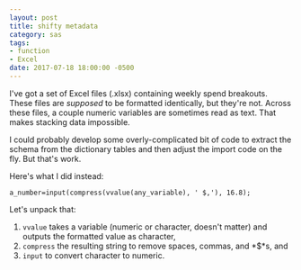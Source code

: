 ```yaml
---
layout: post
title: shifty metadata
category: sas
tags:
- function
- Excel
date: 2017-07-18 18:00:00 -0500
---
```


I've got a set of Excel files (.xlsx) containing weekly spend breakouts. These files are *supposed* to be formatted identically, but they're not. Across these files, a couple numeric variables are sometimes read as text. That makes stacking data impossible.

I could probably develop some overly-complicated bit of code to extract the schema from the dictionary tables and then adjust the import code on the fly. But that's work.

Here's what I did instead:

```sas
a_number=input(compress(vvalue(any_variable), ' $,'), 16.8);
```

Let's unpack that:

1. `vvalue` takes a variable (numeric or character, doesn't matter) and outputs the formatted value as character,
2. `compress` the resulting string to remove spaces, commas, and *$*s, and
3. `input` to convert character to numeric.
